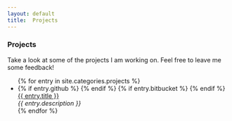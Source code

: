 ```yaml
---
layout: default
title:  Projects
---
```


<div id="projects">
  <h3>Projects</h3>
  <section>
    <p>
      Take a look at some of the projects I am working on. Feel free to leave me some feedback!
    </p>
  </section>
  <ul class="posts">
  {% for entry in site.categories.projects %}
    <li>
      {% if entry.github %}
        <a href="{{ entry.github }}" target="_blank">
          <i class="fa fa-github"> </i>
        </a>
      {% endif %}
      {% if entry.bitbucket %}
        <a href="{{ entry.bitbucket }}" target="_blank">
          <i class="fa fa-bitbucket"> </i>
        </a>
      {% endif %}
      <a href="{{ entry.url }}/">{{ entry.title }}</a></br>
      <em>{{ entry.description }}</em>
    </li>
  {% endfor %}
  </ul>
</div>

